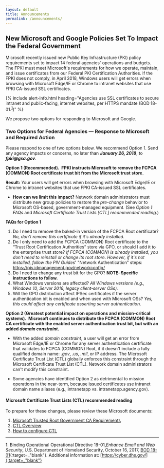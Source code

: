 ```yaml
---
layout: default
title: Announcements
permalink: /announcements/
---
```


## New Microsoft and Google Policies Set To Impact the Federal Government
<!--New requirements don't say anything about Google.-->
Microsoft recently issued new Public Key Infrastructure (PKI) policy requirements set to impact 14 federal agencies' operations and budgets.<!--Missions also?--> The FPKI must meet Microsoft's requirements for how we operate, maintain, and issue certificates from our Federal PKI Certification Authorities. If the FPKI does not comply, in April 2018, Windows users will get errors when browsing with Microsoft Edge/IE or Chrome to intranet websites that use FPKI CA-issued SSL certificates.

{% include alert-info.html heading="Agencies use SSL certificates to secure intranet and public-facing, internet websites, per HTTPS mandate (BOD 18-01.<sup>[1](#1)</sup>)" %} 

We propose two options for responding to Microsoft and Google. 

### Two Options for Federal Agencies&nbsp;&mdash;&nbsp;Response to Microsoft and Required Action
<!--This information doesn't say anything about responding to Google.-->
Please respond to one of two options below. We recommend Option 1. Send any agency impacts or concerns, no later than **_January 26, 2018_**, to **_fpki@gsa.gov_**. 

**Option 1 (Recommended).&nbsp;&nbsp;FPKI instructs Microsoft to remove the FCPCA (COMMON) Root certificate trust bit from the Microsoft trust store.**

**Result:** Your users will get errors when browsing with Microsoft Edge/IE or Chrome to intranet<!--internet also?--> websites that use FPKI CA-issued SSL certificates.

* **How can we limit this impact?** Network domain administrators must distribute new group policies to restore the _pre-change_ behavior to Microsoft OS-based, government-managed equipment. (See _Option 1 FAQs_ and _Microsoft Certificate Trust Lists [CTL] recommended reading_.) 

**FAQs for Option 1**

1. Do I need to remove the baked-in version of the FCPCA Root certificate?  _No, don't remove this certificate if it's already installed._
2. Do I only need to add the FCPCA (COMMON) Root certificate to the “Trust Root Certification Authorities” store via GPO, or should I add it to the enterprise trust store?  _If FCPCA (COMMON) is already installed, you don't need to reinstall or change its root store. However, if it's not installed, follow the PIV Guides_' "Network Authentication" steps: <https://piv.idmanagement.gov/networkconfig/>
3. Do I need to change any trust bit for the GPO? **NOTE: Specific instructions to follow.**<!--Will these be added?-->
4. What Windows versions are affected? _All Windows versions (e.g., Windows 10, Server 2016, legacy client-server OSs)._
5. Will the GPO distribution affect IPSec certificates if the server authentication bit is enabled and when used with Microsoft OSs? _Yes, this could affect any certificate asserting server authentication._<!--Correct interpretation? What does engineer do if there is a problem?-->

**Option 2 (Greatest potential impact on operations and mission-critical systems).&nbsp;&nbsp;Microsoft continues to distribute the FCPCA (COMMON) Root CA certificate with the enabled server authentication trust bit, but with an added _domain constraint_.**

* With the added _domain constraint_, a user will get an error from Microsoft Edge/IE or Chrome for any server authentication certificate that validates to FCPCA (COMMON) Root, if it doesn't include a fully qualified domain name: _.gov_, _.us_, _.mil_, or IP address. The Microsoft Certificate Trust List (CTL) globally enforces this constraint through the Microsoft Certificate Trust List (CTL). Network domain administrators can't modify this constraint. 

* Some agencies have identified Option 2 as detrimental to mission operations in the near-term, because issued certificates use intranet domain name aliases (e.g., intranetapp vs. intranetapp.agency.gov).

#### Microsoft Certificate Trust Lists (CTL) recommended reading

To prepare for these changes, please review these Microsoft documents:
1. [Microsoft Trusted Root Government CA Requirements](https://social.technet.microsoft.com/wiki/contents/articles/31635.microsoft-trusted-root-certificate-program-audit-requirements.aspx#Government_CA_Requirements)
2. [CTL Overview](https://msdn.microsoft.com/en-us/library/windows/desktop/aa376545(v=vs.85).aspx)
2. [How to configure CTL](https://technet.microsoft.com/en-us/library/dn265983.aspx)

-------
<a name="1">1</a>. Binding Operational Operational Directive 18-01,_Enhance Email and Web Security_, U.S. Department of Homeland Security, October 16, 2017, [BOD 18-01](https://cyber.dhs.gov/assets/report/bod-18-01.pdf){:target=_"blank"}. Additional information at: [https://cyber.dhs.gov/]{:target=_"blank"}<br>






